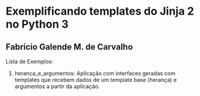 # Exemplificando templates do Jinja 2 no Python 3

## Fabrício Galende M. de Carvalho

Lista de Exemplos:

1. heranca_e_argumentos: Aplicação com interfaces geradas com templates que recebem dados de um template base (herança) e argumentos a partir da aplicação.